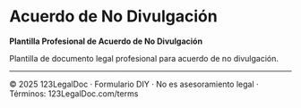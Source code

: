# Acuerdo de No Divulgación

**Plantilla Profesional de Acuerdo de No Divulgación**

Plantilla de documento legal profesional para acuerdo de no divulgación.

---

© 2025 123LegalDoc · Formulario DIY · No es asesoramiento legal · Términos: 123LegalDoc.com/terms
